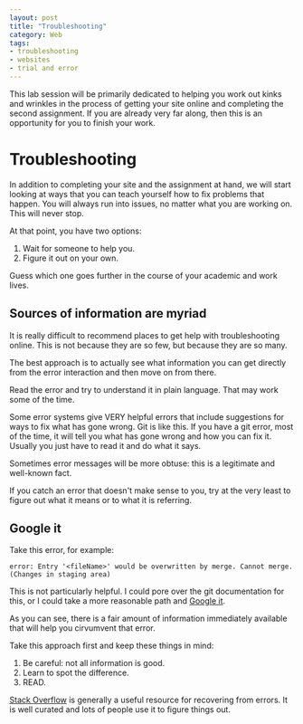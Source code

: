 ```yaml
---
layout: post
title: "Troubleshooting"
category: Web
tags: 
- troubleshooting
- websites
- trial and error
---
```


This lab session will be primarily dedicated to helping you work out kinks and wrinkles in the process of getting your site online and completing the second assignment. 
If you are already very far along, then this is an opportunity for you to finish your work. 
<excerpt/>

# Troubleshooting

In addition to completing your site and the assignment at hand, we will start looking at ways that you can teach yourself how to fix problems that happen. 
You will always run into issues, no matter what you are working on. 
This will never stop. 

At that point, you have two options: 

1. Wait for someone to help you. 
2. Figure it out on your own. 

Guess which one goes further in the course of your academic and work lives.

## Sources of information are myriad

It is really difficult to recommend places to get help with troubleshooting online. 
This is not because they are so few, but because they are so many. 

The best approach is to actually see what information you can get directly from the error interaction and then move on from there. 

Read the error and try to understand it in plain language. 
That may work some of the time. 

Some error systems give VERY helpful errors that include suggestions for ways to fix what has gone wrong. 
Git is like this.
If you have a git error, most of the time, it will tell you what has gone wrong and how you can fix it. 
Usually you just have to read it and do what it says. 

Sometimes error messages will be more obtuse: this is a legitimate and well-known fact. 

If you catch an error that doesn't make sense to you, try at the very least to figure out what it means or to what it is referring. 

## Google it

Take this error, for example:

```
error: Entry '<fileName>' would be overwritten by merge. Cannot merge. (Changes in staging area)
```

This is not particularly helpful. 
I could pore over the git documentation for this, or I could take a more reasonable path and [Google it](http://lmgtfy.com/?q=error%3A+Entry+%27%3CfileName%3E%27+would+be+overwritten+by+merge.+Cannot+merge.+(Changes+in+staging+area)). 

As you can see, there is a fair amount of information immediately available that will help you cirvumvent that error. 

Take this approach first and keep these things in mind:
1. Be careful: not all information is good. 
2. Learn to spot the difference. 
3. READ.

[Stack Overflow](http://stackoverflow.org) is generally a useful resource for recovering from errors. 
It is well curated and lots of people use it to figure things out. 
